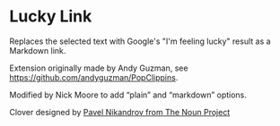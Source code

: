 Lucky Link
==========

Replaces the selected text with Google's "I'm feeling lucky" result as a Markdown link.

Extension originally made by Andy Guzman, see https://github.com/andyguzman/PopClippins.

Modified by Nick Moore to add “plain” and “markdown” options.

Clover designed by [Pavel Nikandrov from The Noun Project](http://thenounproject.com/pavel.nikandrov/)
